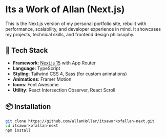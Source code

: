 # Its a Work of Allan (Next.js)

This is the Next.js version of my personal portfolio site, rebuilt with performance, scalability, and developer experience in mind. It showcases my projects, technical skills, and frontend design philosophy.

## 🚀 Tech Stack

- **Framework**: [Next.js 15](https://nextjs.org/) with App Router
- **Language**: TypeScript
- **Styling**: Tailwind CSS 4, Sass (for custom animations)
- **Animations**: Framer Motion
- **Icons**: Font Awesome
- **Utility**: React Intersection Observer, React Scroll

## 📦 Installation

```bash
git clone https://github.com/allanHollar/itsaworkofallan-next.git
cd itsaworkofallan-next
npm install
```
